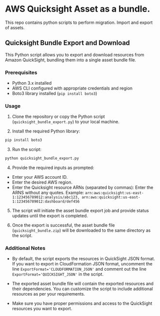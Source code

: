 # AWS Quicksight Asset as a bundle.
This repo contains python scripts to perform migration. Import and export of assets.

## Quicksight Bundle Export and Download

This Python script allows you to export and download resources from Amazon QuickSight, bundling them into a single asset bundle file.

### Prerequisites

- Python 3.x installed
- AWS CLI configured with appropriate credentials and region
- Boto3 library installed (`pip install boto3`)

### Usage

1. Clone the repository or copy the Python script (`quicksight_bundle_export.py`) to your local machine.

2. Install the required Python library:
```bash
pip install boto3
```

3. Run the script:

```bash
python quicksight_bundle_export.py
```

4. Provide the required inputs as prompted:

- Enter your AWS account ID.
- Enter the desired AWS region.
- Enter the Quicksight resource ARNs (separated by commas): Enter the ARNS without any quotes. Example: `arn:aws:quicksight:us-east-1:123456789012:analysis/abc123, arn:aws:quicksight:us-east-1:123456789012:dashboard/def456`

5. The script will initiate the asset bundle export job and provide status updates until the export is completed.

6. Once the export is successful, the asset bundle file (`quicksight_bundle.zip`) will be downloaded to the same directory as the script.

### Additional Notes

- By default, the script exports the resources in QuickSight JSON format. If you want to export in CloudFormation JSON format, uncomment the line `ExportFormat='CLOUDFORMATION_JSON'` and comment out the line `ExportFormat='QUICKSIGHT_JSON'` in the script.

- The exported asset bundle file will contain the exported resources and their dependencies. You can customize the script to include additional resources as per your requirements.

- Make sure you have proper permissions and access to the QuickSight resources you want to export.

